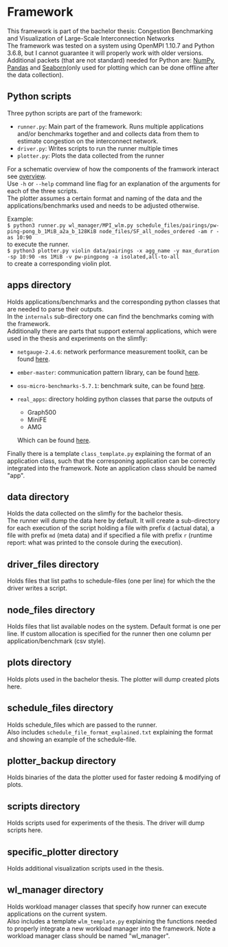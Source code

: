 # Framework
This framework is part of the bachelor thesis: Congestion Benchmarking and Visualization of Large-Scale Interconnection Networks \
The framework was tested on a system using OpenMPI 1.10.7 and Python 3.6.8, but I cannot guarantee it will properly work with older versions. Additional packets (that are not standard) needed for Python are: [NumPy](https://numpy.org), [Pandas](https://pandas.pydata.org) and [Seaborn](https://seaborn.pydata.org)(only used for plotting which can be done offline after the data collection).
## Python scripts
Three python scripts are part of the framework:
- `runner.py`: Main part of the framework. Runs multiple applications and/or benchmarks together and and collects data from them to estimate congestion on the interconnect network.
- `driver.py`: Writes scripts to run the runner multiple times
- `plotter.py`: Plots the data collected from the runner

For a schematic overview of how the components of the framwork interact see [overview](./framework__1_.pdf). \
Use `-h` or `--help` command line flag for an explanation of the arguments for each of the three scripts. \
The plotter assumes a certain format and naming of the data and the applications/benchmarks used and needs to be adjusted otherwise.

Example: \
`$ python3 runner.py wl_manager/MPI_wlm.py schedule_files/pairings/pw-ping-pong_b_1MiB_a2a_b_128KiB node_files/SF_all_nodes_ordered -am r -as 10:90`\
to execute the runner. \
`$ python3 plotter.py violin data/pairings -x agg_name -y max_duration -sp 10:90 -ms 1MiB -v pw-pingpong -a isolated,all-to-all`\
to create a corresponding violin plot.
## apps directory
Holds applications/benchmarks and the corresponding python classes that are needed to parse their outputs. \
In the `internals` sub-directory one can find the benchmarks coming with the framework. \
Additionally there are parts that support external applications, which were used in the thesis and experiments on the slimfly:
- `netgauge-2.4.6`: network performance measurement toolkit, can be found [here](https://htor.inf.ethz.ch/research/netgauge/).
- `ember-master`: communication pattern library, can be found [here](https://github.com/sstsimulator/ember).
- `osu-micro-benchmarks-5.7.1`: benchmark suite, can be found [here](http://mvapich.cse.ohio-state.edu/benchmarks/).
- `real_apps`: directory holding python classes that parse the outputs of
  - Graph500
  - MiniFE
  - AMG

  Which can be found [here](https://gitlab.com/domke/t2hx).
  
Finally there is a template `class_template.py` explaining the format of an application class, such that the corresponing application can be correctly integrated into the framework. Note an application class should be named "app".
## data directory
Holds the data collected on the slimfly for the bachelor thesis.\
The runner will dump the data here by default. It will create a sub-directory for each execution of the script holding a file with prefix `d` (actual data), a file with prefix `md` (meta data) and if specified a file with prefix `r` (runtime report: what was printed to the console during the execution).
## driver_files directory
Holds files that list paths to schedule-files (one per line) for which the the driver writes a script.
## node_files directory
Holds files that list available nodes on the system. Default format is one per line. If custom allocation is specified for the runner then one column per application/benchmark (csv style).
## plots directory
Holds plots used in the bachelor thesis. The plotter will dump created plots here.
## schedule_files directory
Holds schedule_files which are passed to the runner. \
Also includes `schedule_file_format_explained.txt` explaining the format and showing an example of the schedule-file.
## plotter_backup directory
Holds binaries of the data the plotter used for faster redoing & modifying of plots.
## scripts directory
Holds scripts used for experiments of the thesis. The driver will dump scripts here.
## specific_plotter directory
Holds additional visualization scripts used in the thesis.
## wl_manager directory
Holds workload manager classes that specify how runner can execute applications on the current system. \
Also includes a template `wlm_template.py` explaining the functions needed to properly integrate a new workload manager into the framework. Note a workload manager class should be named "wl_manager".
